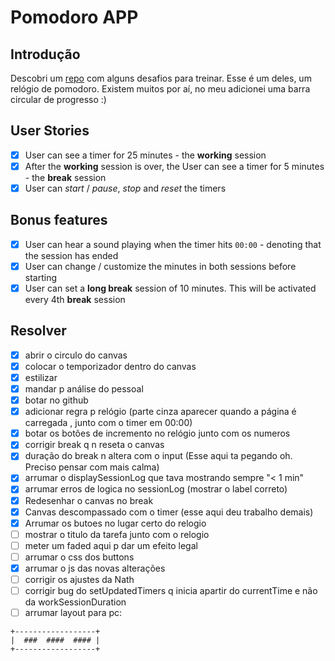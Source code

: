 # Pomodoro APP

## Introdução

Descobri um [repo](https://www.youtube.com/watch?v=TNzCfgwIDCY) com alguns desafios para treinar. Esse é um deles, um relógio de pomodoro. Existem muitos por aí, no meu adicionei uma barra circular de progresso :)

## User Stories

-   [x] User can see a timer for 25 minutes - the **working** session
-   [x] After the **working** session is over, the User can see a timer for 5 minutes - the **break** session
-   [x] User can _start_ / _pause_, _stop_ and _reset_ the timers

## Bonus features

-   [x] User can hear a sound playing when the timer hits `00:00` - denoting that the session has ended
-   [x] User can change / customize the minutes in both sessions before starting
-   [x] User can set a **long break** session of 10 minutes. This will be activated every 4th **break** session

## Resolver

- [x] abrir o circulo do canvas
- [x] colocar o temporizador dentro do canvas
- [x] estilizar
- [x] mandar p análise  do pessoal
- [x] botar no github
- [x] adicionar regra p relógio (parte cinza aparecer quando a página é carregada , junto com o timer em 00:00)
- [x] botar os botões de incremento no relógio junto com os numeros
- [x] corrigir break q n reseta o canvas
- [x] duração do break n altera com o input (Esse aqui ta pegando oh. Preciso pensar com mais calma)
- [x] arrumar o displaySessionLog que tava mostrando sempre "< 1 min"
- [x] arrumar erros de logica no sessionLog (mostrar o label 
correto)
- [x] Redesenhar o canvas no break
- [x] Canvas descompassado com o timer (esse aqui deu trabalho demais)
- [x] Arrumar os butoes no lugar certo do relogio
- [ ] mostrar o titulo da tarefa junto com o relogio
- [ ] meter um faded aqui p dar um efeito legal
- [ ] arrumar o css dos buttons
- [x] arrumar o js das novas alterações
- [ ] corrigir os ajustes da Nath
- [ ] corrigir bug do setUpdatedTimers q inicia apartir do currentTime e não da workSessionDuration
- [ ] arrumar layout para pc:

```
+------------------+
|  ###  ####  #### |
+------------------+
```